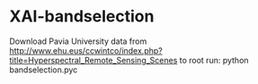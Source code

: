 # XAI-bandselection
Download Pavia University data from http://www.ehu.eus/ccwintco/index.php?title=Hyperspectral_Remote_Sensing_Scenes to root
run: python bandselection.pyc
